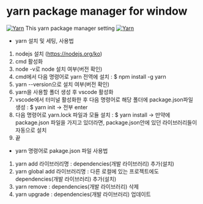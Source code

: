 # yarn package manager for window
[![Yarn](https://img.shields.io/badge/package%20manager-Yarn-green)](https://yarnpkg.com/) This yarn package manager setting [![Yarn](https://img.shields.io/badge/package%20manager-Yarn-blue)](https://yarnpkg.com/)



* yarn 설치 및 세팅, 사용법
1. nodejs 설치 (https://nodejs.org/ko)
2. cmd 활성화
3. node -v로 node 설치 여부(버전 확인)
4. cmd에서 다음 명령어로 yarn 전역에 설치 : $ npm install -g yarn
5. yarn --version으로 설치 여부(버전 확인)
6. yarn을 사용할 폴더 생성 후 vscode 활성화
7. vscode에서 터미널 활성화한 후 다음 명령어로 해당 폴더에 package.json파일 생성 : $ yarn init
-> 전부 enter
8. 다음 명령어로 yarn.lock 파일과 모듈 설치 : $ yarn install
-> 만약에 package.json 파일을 가지고 있더라면, package.json안에 있던 라이브러리들이 자동으로 설치
9. 끝

* yarn 명령어로 pakage.json 파일 사용법
1. yarn add 라이브러리명 : dependencies(개발 라이브러리) 추가(설치)
2. yarn global add 라이브러리명 : 다른 로컬에 있는 프로젝트에도 dependencies(개발 라이브러리) 추가(설치)
3. yarn remove : dependencies(개발 라이브러리) 삭제
4. yarn upgrade : dependencies(개발 라이브러리) 업데이트
